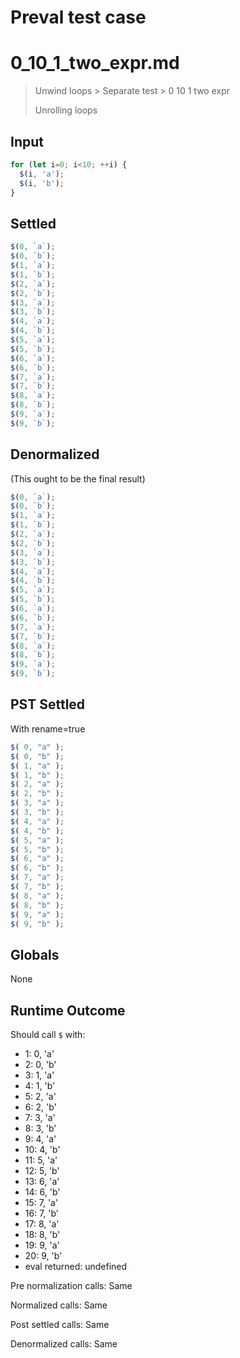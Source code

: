 # Preval test case

# 0_10_1_two_expr.md

> Unwind loops > Separate test > 0 10 1 two expr
>
> Unrolling loops

## Input

`````js filename=intro
for (let i=0; i<10; ++i) {
  $(i, 'a');
  $(i, 'b');
}
`````


## Settled


`````js filename=intro
$(0, `a`);
$(0, `b`);
$(1, `a`);
$(1, `b`);
$(2, `a`);
$(2, `b`);
$(3, `a`);
$(3, `b`);
$(4, `a`);
$(4, `b`);
$(5, `a`);
$(5, `b`);
$(6, `a`);
$(6, `b`);
$(7, `a`);
$(7, `b`);
$(8, `a`);
$(8, `b`);
$(9, `a`);
$(9, `b`);
`````


## Denormalized
(This ought to be the final result)

`````js filename=intro
$(0, `a`);
$(0, `b`);
$(1, `a`);
$(1, `b`);
$(2, `a`);
$(2, `b`);
$(3, `a`);
$(3, `b`);
$(4, `a`);
$(4, `b`);
$(5, `a`);
$(5, `b`);
$(6, `a`);
$(6, `b`);
$(7, `a`);
$(7, `b`);
$(8, `a`);
$(8, `b`);
$(9, `a`);
$(9, `b`);
`````


## PST Settled
With rename=true

`````js filename=intro
$( 0, "a" );
$( 0, "b" );
$( 1, "a" );
$( 1, "b" );
$( 2, "a" );
$( 2, "b" );
$( 3, "a" );
$( 3, "b" );
$( 4, "a" );
$( 4, "b" );
$( 5, "a" );
$( 5, "b" );
$( 6, "a" );
$( 6, "b" );
$( 7, "a" );
$( 7, "b" );
$( 8, "a" );
$( 8, "b" );
$( 9, "a" );
$( 9, "b" );
`````


## Globals


None


## Runtime Outcome


Should call `$` with:
 - 1: 0, 'a'
 - 2: 0, 'b'
 - 3: 1, 'a'
 - 4: 1, 'b'
 - 5: 2, 'a'
 - 6: 2, 'b'
 - 7: 3, 'a'
 - 8: 3, 'b'
 - 9: 4, 'a'
 - 10: 4, 'b'
 - 11: 5, 'a'
 - 12: 5, 'b'
 - 13: 6, 'a'
 - 14: 6, 'b'
 - 15: 7, 'a'
 - 16: 7, 'b'
 - 17: 8, 'a'
 - 18: 8, 'b'
 - 19: 9, 'a'
 - 20: 9, 'b'
 - eval returned: undefined

Pre normalization calls: Same

Normalized calls: Same

Post settled calls: Same

Denormalized calls: Same
